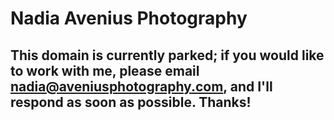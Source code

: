 # Nadia Avenius Photography

## This domain is currently parked; if you would like to work with me, please email nadia@aveniusphotography.com, and I'll respond as soon as possible. Thanks!
